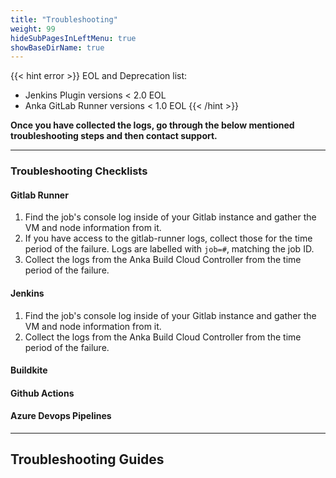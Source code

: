 ```yaml
---
title: "Troubleshooting"
weight: 99
hideSubPagesInLeftMenu: true
showBaseDirName: true
---
```

{{< hint error >}}
EOL and Deprecation list:
- Jenkins Plugin versions < 2.0 EOL
- Anka GitLab Runner versions < 1.0 EOL
{{< /hint >}}

**Once you have collected the logs, go through the below mentioned troubleshooting steps and then contact support.**

---

### Troubleshooting Checklists

#### Gitlab Runner

1. Find the job's console log inside of your Gitlab instance and gather the VM and node information from it.
1. If you have access to the gitlab-runner logs, collect those for the time period of the failure. Logs are labelled with `job=#`, matching the job ID.
1. Collect the logs from the Anka Build Cloud Controller from the time period of the failure.

#### Jenkins

1. Find the job's console log inside of your Gitlab instance and gather the VM and node information from it.
1. Collect the logs from the Anka Build Cloud Controller from the time period of the failure.

#### Buildkite

#### Github Actions

#### Azure Devops Pipelines

---

## Troubleshooting Guides
